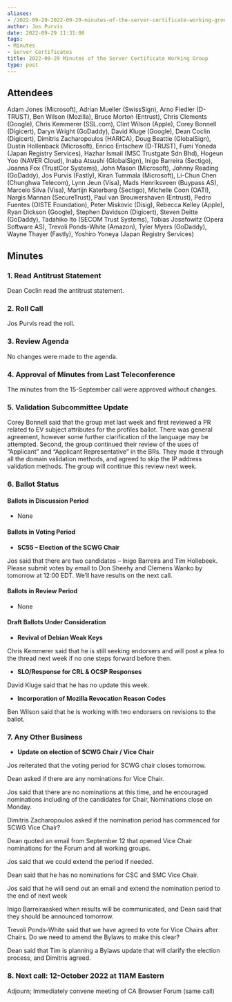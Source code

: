 ```yaml
---
aliases:
- /2022-09-29-2022-09-29-minutes-of-the-server-certificate-working-group/
author: Jos Purvis
date: 2022-09-29 11:31:00
tags:
- Minutes
- Server Certificates
title: 2022-09-29 Minutes of the Server Certificate Working Group
type: post
---
```


## Attendees 

Adam Jones (Microsoft), Adrian Mueller (SwissSign), Arno Fiedler (D-TRUST), Ben Wilson (Mozilla), Bruce Morton (Entrust), Chris Clements (Google), Chris Kemmerer (SSL.com), Clint Wilson (Apple), Corey Bonnell (Digicert), Daryn Wright (GoDaddy), David Kluge (Google), Dean Coclin (Digicert), Dimitris Zacharopoulos (HARICA), Doug Beattie (GlobalSign), Dustin Hollenback (Microsoft), Enrico Entschew (D-TRUST), Fumi Yoneda (Japan Registry Services), Hazhar Ismail (MSC Trustgate Sdn Bhd), Hogeun Yoo (NAVER Cloud), Inaba Atsushi (GlobalSign), Inigo Barreira (Sectigo), Joanna Fox (TrustCor Systems), John Mason (Microsoft), Johnny Reading (GoDaddy), Jos Purvis (Fastly), Kiran Tummala (Microsoft), Li-Chun Chen (Chunghwa Telecom), Lynn Jeun (Visa), Mads Henriksveen (Buypass AS), Marcelo Silva (Visa), Martijn Katerbarg (Sectigo), Michelle Coon (OATI), Nargis Mannan (SecureTrust), Paul van Brouwershaven (Entrust), Pedro Fuentes (OISTE Foundation), Peter Miskovic (Disig), Rebecca Kelley (Apple), Ryan Dickson (Google), Stephen Davidson (Digicert), Steven Deitte (GoDaddy), Tadahiko Ito (SECOM Trust Systems), Tobias Josefowitz (Opera Software AS), Trevoli Ponds-White (Amazon), Tyler Myers (GoDaddy), Wayne Thayer (Fastly), Yoshiro Yoneya (Japan Registry Services)

## Minutes 

### 1. Read Antitrust Statement 

Dean Coclin read the antitrust statement.

### 2. Roll Call 

Jos Purvis read the roll.

### 3. Review Agenda 

No changes were made to the agenda.

### 4. Approval of Minutes from Last Teleconference 

The minutes from the 15-September call were approved without changes.

### 5. Validation Subcommittee Update 

Corey Bonnell said that the group met last week and first reviewed a PR related to EV subject attributes for the profiles ballot. There was general agreement, however some further clarification of the language may be attempted. Second, the group continued their review of the uses of “Applicant” and “Applicant Representative” in the BRs. They made it through all the domain validation methods, and agreed to skip the IP address validation methods. The group will continue this review next week.

### 6. Ballot Status 

#### Ballots in Discussion Period 

- None

#### Ballots in Voting Period 

- **SC55 – Election of the SCWG Chair**

Jos said that there are two candidates – Inigo Barreira and Tim Hollebeek. Please submit votes by email to Don Sheehy and Clemens Wanko by tomorrow at 12:00 EDT. We’ll have results on the next call.

#### Ballots in Review Period 

- None

#### Draft Ballots Under Consideration 

- **Revival of Debian Weak Keys**

Chris Kemmerer said that he is still seeking endorsers and will post a plea to the thread next week if no one steps forward before then.

- **SLO/Response for CRL & OCSP Responses**

David Kluge said that he has no update this week.

- **Incorporation of Mozilla Revocation Reason Codes**

Ben Wilson said that he is working with two endorsers on revisions to the ballot.

### 7. Any Other Business 

- **Update on election of SCWG Chair / Vice Chair**

Jos reiterated that the voting period for SCWG chair closes tomorrow.

Dean asked if there are any nominations for Vice Chair.

Jos said that there are no nominations at this time, and he encouraged nominations including of the candidates for Chair, Nominations close on Monday.

Dimitris Zacharopoulos asked if the nomination period has commenced for SCWG Vice Chair?

Dean quoted an email from September 12 that opened Vice Chair nominations for the Forum and all working groups.

Jos said that we could extend the period if needed.

Dean said that he has no nominations for CSC and SMC Vice Chair.

Jos said that he will send out an email and extend the nomination period to the end of next week

Inigo Barreiraasked when results will be communicated, and Dean said that they should be announced tomorrow.

Trevoli Ponds-White said that we have agreed to vote for Vice Chairs after Chairs. Do we need to amend the Bylaws to make this clear?

Dean said that Tim is planning a Bylaws update that will clarify the election process, and Dimitris agreed.

### 8. Next call: 12-October 2022 at 11AM Eastern 

Adjourn; Immediately convene meeting of CA Browser Forum (same call)